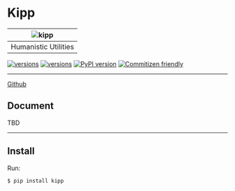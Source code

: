 # Kipp

| ![kipp](https://s3.laisky.com/uploads/2019/06/nolan-comic-ft.jpg)
| :---------------------------------------------------------------:
|                       Humanistic Utilities

[![versions](https://img.shields.io/badge/version-v0.1.3-blue.svg)]()
[![versions](https://img.shields.io/badge/license-LGPL-blue.svg)]()
[![PyPI version](https://badge.fury.io/py/kipp.svg)](https://badge.fury.io/py/kipp)
[![Commitizen friendly](https://img.shields.io/badge/commitizen-friendly-brightgreen.svg)](http://commitizen.github.io/cz-cli/)

---

[Github](https://github.com/Laisky/kipp/tree/master/kipp)

## Document

TBD

---

## Install

Run:

```sh
$ pip install kipp
```
